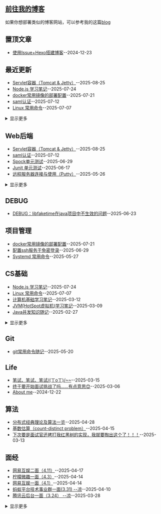 ## [前往我的博客](https://wqhuanm.github.io/Issue_Blog/)
如果你想部署类似的博客网站，可以参考我的这篇[blog](https://github.com/WQhuanm/Issue_Blog/issues/2)

## 置顶文章
- [使用Issue+Hexo搭建博客](https://github.com/WQhuanm/Issue_Blog/issues/2)--2024-12-23


## 最近更新
- [Servlet容器（Tomcat & Jetty）](https://github.com/WQhuanm/Issue_Blog/issues/45)--2025-08-25
- [Node.js 学习笔记](https://github.com/WQhuanm/Issue_Blog/issues/44)--2025-07-24
- [docker常用镜像的部署配置](https://github.com/WQhuanm/Issue_Blog/issues/43)--2025-07-21
- [saml认证](https://github.com/WQhuanm/Issue_Blog/issues/42)--2025-07-12
- [Linux 常用命令](https://github.com/WQhuanm/Issue_Blog/issues/41)--2025-07-07
<details><summary>显示更多</summary>

- [配置ssh服务于免密登录](https://github.com/WQhuanm/Issue_Blog/issues/40)--2025-06-29
- [Spock单元测试](https://github.com/WQhuanm/Issue_Blog/issues/39)--2025-06-29
- [DEBUG：libfaketime在java项目中不生效的问题](https://github.com/WQhuanm/Issue_Blog/issues/38)--2025-06-23
- [Junit 单元测试](https://github.com/WQhuanm/Issue_Blog/issues/37)--2025-06-17
- [Systemd 常用命令](https://github.com/WQhuanm/Issue_Blog/issues/36)--2025-05-27
- [远程服务器连接与使用（Putty）](https://github.com/WQhuanm/Issue_Blog/issues/35)--2025-05-26
- [git常用命令随记](https://github.com/WQhuanm/Issue_Blog/issues/34)--2025-05-20
- [分布式经典理论及算法一览](https://github.com/WQhuanm/Issue_Blog/issues/33)--2025-04-28
- [网易互娱二面（4.11）](https://github.com/WQhuanm/Issue_Blog/issues/32)--2025-04-17
- [基数估算（count-distinct problem）](https://github.com/WQhuanm/Issue_Blog/issues/31)--2025-04-15
- [柠檬微趣一面（4.3）](https://github.com/WQhuanm/Issue_Blog/issues/30)--2025-04-14
- [网易互娱一面（4.1）](https://github.com/WQhuanm/Issue_Blog/issues/29)--2025-04-14
- [蚂蚁平台技术事业群一面(3.31) --凉](https://github.com/WQhuanm/Issue_Blog/issues/28)--2025-04-10
- [RabbitMQ学习笔记](https://github.com/WQhuanm/Issue_Blog/issues/27)--2025-04-10
- [Docker的使用](https://github.com/WQhuanm/Issue_Blog/issues/26)--2025-04-07
- [Spring AOP的使用](https://github.com/WQhuanm/Issue_Blog/issues/25)--2025-04-01
- [腾讯云后台一面（3.24）  --凉](https://github.com/WQhuanm/Issue_Blog/issues/24)--2025-03-28
- [网易雷火一面（3.21）](https://github.com/WQhuanm/Issue_Blog/issues/23)--2025-03-26
- [百度电话一面（3.21） --凉](https://github.com/WQhuanm/Issue_Blog/issues/22)--2025-03-26
- [Spring学习笔记](https://github.com/WQhuanm/Issue_Blog/issues/21)--2025-03-20
- [菜鸟电话面（3.13）](https://github.com/WQhuanm/Issue_Blog/issues/20)--2025-03-15
- [恒生电子一面（3.13）](https://github.com/WQhuanm/Issue_Blog/issues/19)--2025-03-15
- [MySQL基础知识随记](https://github.com/WQhuanm/Issue_Blog/issues/18)--2025-03-15
- [笔试、笔试、笔试/(ㄒoㄒ)/~~](https://github.com/WQhuanm/Issue_Blog/issues/17)--2025-03-15
- [字节国际电商一面(3.12)  --凉](https://github.com/WQhuanm/Issue_Blog/issues/16)--2025-03-14
- [下次要是面试官还拷打我红黑树的实现，我就要掏出这个了！！！](https://github.com/WQhuanm/Issue_Blog/issues/15)--2025-03-13
- [计算机基础学习笔记](https://github.com/WQhuanm/Issue_Blog/issues/14)--2025-03-12
- [杭州视言一面（3.11）](https://github.com/WQhuanm/Issue_Blog/issues/13)--2025-03-11
- [JVM(HotSpot虚拟机)学习笔记](https://github.com/WQhuanm/Issue_Blog/issues/12)--2025-03-09
- [终于要开始面试挑战了吗......有点意思😊](https://github.com/WQhuanm/Issue_Blog/issues/11)--2025-03-06
- [Redis学习笔记](https://github.com/WQhuanm/Issue_Blog/issues/10)--2025-03-03
- [Java并发知识随记](https://github.com/WQhuanm/Issue_Blog/issues/9)--2025-02-27
- [Java基础知识随记](https://github.com/WQhuanm/Issue_Blog/issues/8)--2025-02-26
- [MySQL学习笔记](https://github.com/WQhuanm/Issue_Blog/issues/7)--2025-02-21
- [Mybatis编码随记](https://github.com/WQhuanm/Issue_Blog/issues/6)--2025-02-19
- [SpringBoot项目配置文件模板](https://github.com/WQhuanm/Issue_Blog/issues/5)--2025-01-26
- [redis三大主流问题及其解决方案](https://github.com/WQhuanm/Issue_Blog/issues/4)--2025-01-26
- [登录认证的几种基本方式](https://github.com/WQhuanm/Issue_Blog/issues/3)--2025-01-26
- [使用Issue+Hexo搭建博客](https://github.com/WQhuanm/Issue_Blog/issues/2)--2024-12-23
- [About me](https://github.com/WQhuanm/Issue_Blog/issues/1)--2024-12-22
</details>


## Web后端
- [Servlet容器（Tomcat & Jetty）](https://github.com/WQhuanm/Issue_Blog/issues/45)--2025-08-25
- [saml认证](https://github.com/WQhuanm/Issue_Blog/issues/42)--2025-07-12
- [Spock单元测试](https://github.com/WQhuanm/Issue_Blog/issues/39)--2025-06-29
- [Junit 单元测试](https://github.com/WQhuanm/Issue_Blog/issues/37)--2025-06-17
- [远程服务器连接与使用（Putty）](https://github.com/WQhuanm/Issue_Blog/issues/35)--2025-05-26
<details><summary>显示更多</summary>

- [RabbitMQ学习笔记](https://github.com/WQhuanm/Issue_Blog/issues/27)--2025-04-10
- [Docker的使用](https://github.com/WQhuanm/Issue_Blog/issues/26)--2025-04-07
- [Spring AOP的使用](https://github.com/WQhuanm/Issue_Blog/issues/25)--2025-04-01
- [Spring学习笔记](https://github.com/WQhuanm/Issue_Blog/issues/21)--2025-03-20
- [MySQL基础知识随记](https://github.com/WQhuanm/Issue_Blog/issues/18)--2025-03-15
- [Redis学习笔记](https://github.com/WQhuanm/Issue_Blog/issues/10)--2025-03-03
- [MySQL学习笔记](https://github.com/WQhuanm/Issue_Blog/issues/7)--2025-02-21
- [Mybatis编码随记](https://github.com/WQhuanm/Issue_Blog/issues/6)--2025-02-19
- [SpringBoot项目配置文件模板](https://github.com/WQhuanm/Issue_Blog/issues/5)--2025-01-26
- [redis三大主流问题及其解决方案](https://github.com/WQhuanm/Issue_Blog/issues/4)--2025-01-26
- [登录认证的几种基本方式](https://github.com/WQhuanm/Issue_Blog/issues/3)--2025-01-26
</details>


## DEBUG
- [DEBUG：libfaketime在java项目中不生效的问题](https://github.com/WQhuanm/Issue_Blog/issues/38)--2025-06-23


## 项目管理
- [docker常用镜像的部署配置](https://github.com/WQhuanm/Issue_Blog/issues/43)--2025-07-21
- [配置ssh服务于免密登录](https://github.com/WQhuanm/Issue_Blog/issues/40)--2025-06-29
- [Systemd 常用命令](https://github.com/WQhuanm/Issue_Blog/issues/36)--2025-05-27


## CS基础
- [Node.js 学习笔记](https://github.com/WQhuanm/Issue_Blog/issues/44)--2025-07-24
- [Linux 常用命令](https://github.com/WQhuanm/Issue_Blog/issues/41)--2025-07-07
- [计算机基础学习笔记](https://github.com/WQhuanm/Issue_Blog/issues/14)--2025-03-12
- [JVM(HotSpot虚拟机)学习笔记](https://github.com/WQhuanm/Issue_Blog/issues/12)--2025-03-09
- [Java并发知识随记](https://github.com/WQhuanm/Issue_Blog/issues/9)--2025-02-27
<details><summary>显示更多</summary>

- [Java基础知识随记](https://github.com/WQhuanm/Issue_Blog/issues/8)--2025-02-26
</details>


## Git
- [git常用命令随记](https://github.com/WQhuanm/Issue_Blog/issues/34)--2025-05-20


## Life
- [笔试、笔试、笔试/(ㄒoㄒ)/~~](https://github.com/WQhuanm/Issue_Blog/issues/17)--2025-03-15
- [终于要开始面试挑战了吗......有点意思😊](https://github.com/WQhuanm/Issue_Blog/issues/11)--2025-03-06
- [About me](https://github.com/WQhuanm/Issue_Blog/issues/1)--2024-12-22


## 算法
- [分布式经典理论及算法一览](https://github.com/WQhuanm/Issue_Blog/issues/33)--2025-04-28
- [基数估算（count-distinct problem）](https://github.com/WQhuanm/Issue_Blog/issues/31)--2025-04-15
- [下次要是面试官还拷打我红黑树的实现，我就要掏出这个了！！！](https://github.com/WQhuanm/Issue_Blog/issues/15)--2025-03-13


## 面经
- [网易互娱二面（4.11）](https://github.com/WQhuanm/Issue_Blog/issues/32)--2025-04-17
- [柠檬微趣一面（4.3）](https://github.com/WQhuanm/Issue_Blog/issues/30)--2025-04-14
- [网易互娱一面（4.1）](https://github.com/WQhuanm/Issue_Blog/issues/29)--2025-04-14
- [蚂蚁平台技术事业群一面(3.31) --凉](https://github.com/WQhuanm/Issue_Blog/issues/28)--2025-04-10
- [腾讯云后台一面（3.24）  --凉](https://github.com/WQhuanm/Issue_Blog/issues/24)--2025-03-28
<details><summary>显示更多</summary>

- [网易雷火一面（3.21）](https://github.com/WQhuanm/Issue_Blog/issues/23)--2025-03-26
- [百度电话一面（3.21） --凉](https://github.com/WQhuanm/Issue_Blog/issues/22)--2025-03-26
- [菜鸟电话面（3.13）](https://github.com/WQhuanm/Issue_Blog/issues/20)--2025-03-15
- [恒生电子一面（3.13）](https://github.com/WQhuanm/Issue_Blog/issues/19)--2025-03-15
- [字节国际电商一面(3.12)  --凉](https://github.com/WQhuanm/Issue_Blog/issues/16)--2025-03-14
- [杭州视言一面（3.11）](https://github.com/WQhuanm/Issue_Blog/issues/13)--2025-03-11
</details>


